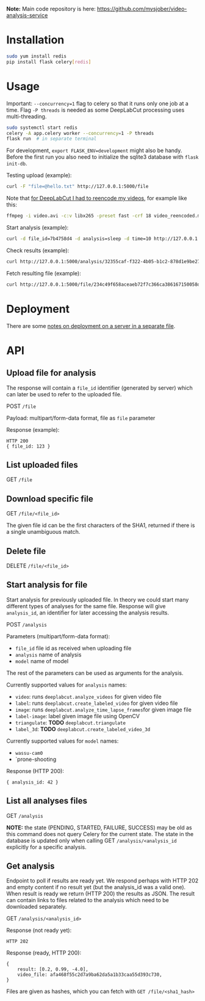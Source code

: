**Note:** Main code repository is here:
<https://github.com/mvsjober/video-analysis-service>

# Installation

```bash
sudo yum install redis
pip install flask celery[redis]
```

# Usage

Important: `--concurrency=1` flag to celery so that it runs only one job at a
time. Flag `-P threads` is needed as some DeepLabCut processing uses multi-threading.

```bash
sudo systemctl start redis
celery -A app.celery worker --concurrency=1 -P threads
flask run  # in separate terminal
```

For development, `export FLASK_ENV=development` might also be handy. Before the
first run you also need to initialize the sqlite3 database with `flask init-db`.

Testing upload (example):

```bash
curl -F "file=@hello.txt" http://127.0.0.1:5000/file
```

Note that [for DeepLabCut I had to reencode my videos][reencode], for example
like this:

```bash
ffmpeg -i video.avi -c:v libx265 -preset fast -crf 18 video_reencoded.mp4
```

Start analysis (example):

```bash
curl -d file_id=7b4758d4 -d analysis=sleep -d time=10 http://127.0.0.1:5000/analysis
```

Check results (example):

```bash
curl http://127.0.0.1:5000/analysis/32355caf-f322-4b05-b1c2-878d1e9be272
```

Fetch resulting file (example):

```bash
curl http://127.0.0.1:5000/file/234c49f658aceaeb72f7c366ca386167150058d3 -o output.mp4
```


# Deployment

There are some [notes on deployment on a server in a separate file](deployment.md).

# API

## Upload file for analysis

The response will contain a `file_id` identifier (generated by server) which can
later be used to refer to the uploaded file.

POST `/file`

Payload: multipart/form-data format, file as `file` parameter

Response (example):

    HTTP 200
    { file_id: 123 }
    
## List uploaded files

GET `/file`

## Download specific file

GET `/file/<file_id>`

The given file id can be the first characters of the SHA1, returned if there is
a single unambiguous match.

## Delete file

DELETE `/file/<file_id>`


## Start analysis for file

Start analysis for previously uploaded file. In theory we could start many
different types of analyses for the same file. Response will give `analysis_id`,
an identifier for later accessing the analysis results.

POST `/analysis`

Parameters (multipart/form-data format):

- `file_id` file id as received when uploading file
- `analysis` name of analysis
- `model` name of model

The rest of the parameters can be used as arguments for the analysis.

Currently supported values for `analysis` names:

- `video`: runs `deeplabcut.analyze_videos` for given video file
- `label`: runs `deeplabcut.create_labeled_video` for given video file
- `image`: runs `deeplabcut.analyze_time_lapse_frames`for given image file
- `label-image`: label given image file using OpenCV
- `triangulate`: **TODO** `deeplabcut.triangulate`
- `label_3d`: **TODO** `deeplabcut.create_labeled_video_3d`

Currently supported values for `model` names:

- `wassu-cam0`
- `prone-shooting


Response (HTTP 200):

    { analysis_id: 42 }

## List all analyses files

GET `/analysis`

**NOTE:** the state (PENDING, STARTED, FAILURE, SUCCESS) may be old as this
command does not query Celery for the current state. The state in the database
is updated only when calling GET `/analysis/<analysis_id` explicitly for a
specific analysis.

## Get analysis

Endpoint to poll if results are ready yet. We respond perhaps with HTTP 202 and
empty content if no result yet (but the analysis_id was a valid one). When result
is ready we return (HTTP 200) the results as JSON. The result can contain links to
files related to the analysis which need to be downloaded separately.

GET `/analysis/<analysis_id>`

Response (not ready yet):

    HTTP 202

Response (ready, HTTP 200):

    {
        result: [0.2, 0.99, -4.0],
        video_file: afa468f55c2d7a9ba62da5a1b33caa55d393c730,
    }

Files are given as hashes, which you can fetch with `GET /file/<sha1_hash>`


[reencode]: https://deeplabcut.github.io/DeepLabCut/docs/recipes/io.html#tips-on-video-re-encoding-and-preprocessing
